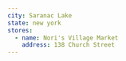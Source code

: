 ```yaml
---
city: Saranac Lake
state: new york
stores:
  - name: Nori's Village Market
    address: 138 Church Street
---
```

